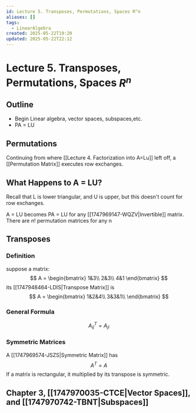 ```yaml
---
id: Lecture 5. Transposes, Permutations, Spaces R^n
aliases: []
tags:
  - LinearAlgebra
created: 2025-05-22T19:20
updated: 2025-05-22T22:12
---
```


# Lecture 5. Transposes, Permutations, Spaces $R^n$
## Outline
- Begin Linear algebra, vector spaces, subspaces,etc.
- PA = LU
## Permutations
Continuing from where [[Lecture 4. Factorization into A=Lu]] left off, a [[Permutation Matrix]] executes row exchanges.
## What Happens to A = LU?
Recall that L is lower triangular, and U is upper, but this doesn't count for row exchanges.

A = LU becomes PA = LU for any [[1747969147-WQZV|Invertible]] matrix. There are $n!$ permutation matrices for any n
## Transposes
### Definition
suppose a matrix:
$$
A = \begin{bmatrix}
1&3\\
2&3\\
4&1
\end{bmatrix}
$$
its [[1747948464-LDIS|Transpose Matrix]] is 
$$
A = \begin{bmatrix}
1&2&4\\
3&3&1\\
\end{bmatrix}
$$
### General Formula
$$
A^T_{ij} = A_{ji}
$$
### Symmetric Matrices
A [[1747969574-JSZS|Symmetric Matrix]] has 
$$
A^T = A
$$
If a matrix is rectangular, it multiplied by its transpose is symmetric.

## Chapter 3, [[1747970035-CTCE|Vector Spaces]], and [[1747970742-TBNT|Subspaces]]
